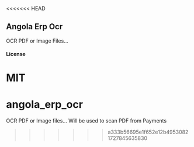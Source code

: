 <<<<<<< HEAD
## Angola Erp Ocr

OCR PDF or Image Files...

#### License

MIT
=======
# angola_erp_ocr
OCR PDF or Image files...
Will be used to scan PDF from Payments
>>>>>>> a333b56695e1f652e12b49530821727845635830
